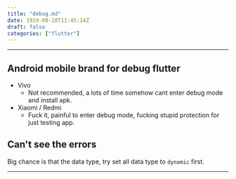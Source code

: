 ```yaml
---
title: "debug.md"
date: 1919-08-10T11:45:14Z
draft: false
categories: ["flutter"]
---
```




---

## Android mobile brand for debug flutter

* Vivo
  * Not recommended, a lots of time somehow cant enter debug mode and install apk.
* Xiaomi / Redmi
  * Fuck it, painful to enter debug mode, fucking stupid protection for just testing app.


## Can't see the errors

Big chance is that the data type, try set all data type to `dynamic` first.

---

